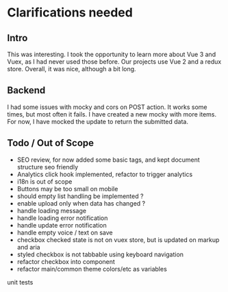 # Clarifications needed

## Intro

This was interesting.
I took the opportunity to learn more about Vue 3 and Vuex, as I had never used those before.
Our projects use Vue 2 and a redux store.
Overall, it was nice, although a bit long.

## Backend

I had some issues with mocky and cors on POST action. 
It works some times, but most often it fails.
I have created a new mocky with more items.
For now, I have mocked the update to return the submitted data.

## Todo / Out of Scope
- SEO review, for now added some basic tags, and kept document structure seo friendly
- Analytics click hook implemented, refactor to trigger analytics
- i18n is out of scope
- Buttons may be too small on mobile
- should empty list handling be implemented ?
- enable upload only when data has changed ?
- handle loading message
- handle loading error notification
- handle update error notification
- handle empty voice / text on save
- checkbox checked state is not on vuex store, but is updated on markup and aria
- styled checkbox is not tabbable using keyboard navigation
- refactor checkbox into component
- refactor main/common theme colors/etc as variables

unit tests
